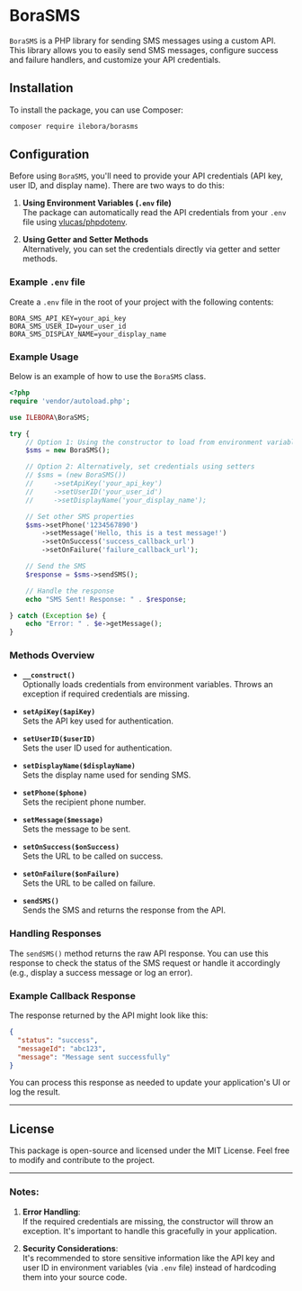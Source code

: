 # BoraSMS

`BoraSMS` is a PHP library for sending SMS messages using a custom API. This library allows you to easily send SMS messages, configure success and failure handlers, and customize your API credentials.

## Installation

To install the package, you can use Composer:

```bash
composer require ilebora/borasms
```

## Configuration

Before using `BoraSMS`, you'll need to provide your API credentials (API key, user ID, and display name). There are two ways to do this:

1. **Using Environment Variables (`.env` file)**  
   The package can automatically read the API credentials from your `.env` file using [vlucas/phpdotenv](https://github.com/vlucas/phpdotenv).

2. **Using Getter and Setter Methods**  
   Alternatively, you can set the credentials directly via getter and setter methods.

### Example `.env` file

Create a `.env` file in the root of your project with the following contents:

```plaintext
BORA_SMS_API_KEY=your_api_key
BORA_SMS_USER_ID=your_user_id
BORA_SMS_DISPLAY_NAME=your_display_name
```

### Example Usage

Below is an example of how to use the `BoraSMS` class.

```php
<?php
require 'vendor/autoload.php';

use ILEBORA\BoraSMS;

try {
    // Option 1: Using the constructor to load from environment variables
    $sms = new BoraSMS();

    // Option 2: Alternatively, set credentials using setters
    // $sms = (new BoraSMS())
    //     ->setApiKey('your_api_key')
    //     ->setUserID('your_user_id')
    //     ->setDisplayName('your_display_name');

    // Set other SMS properties
    $sms->setPhone('1234567890')
        ->setMessage('Hello, this is a test message!')
        ->setOnSuccess('success_callback_url')
        ->setOnFailure('failure_callback_url');

    // Send the SMS
    $response = $sms->sendSMS();

    // Handle the response
    echo "SMS Sent! Response: " . $response;

} catch (Exception $e) {
    echo "Error: " . $e->getMessage();
}
```

### Methods Overview

- **`__construct()`**  
  Optionally loads credentials from environment variables. Throws an exception if required credentials are missing.

- **`setApiKey($apiKey)`**  
  Sets the API key used for authentication.

- **`setUserID($userID)`**  
  Sets the user ID used for authentication.

- **`setDisplayName($displayName)`**  
  Sets the display name used for sending SMS.

- **`setPhone($phone)`**  
  Sets the recipient phone number.

- **`setMessage($message)`**  
  Sets the message to be sent.

- **`setOnSuccess($onSuccess)`**  
  Sets the URL to be called on success.

- **`setOnFailure($onFailure)`**  
  Sets the URL to be called on failure.

- **`sendSMS()`**  
  Sends the SMS and returns the response from the API.

### Handling Responses

The `sendSMS()` method returns the raw API response. You can use this response to check the status of the SMS request or handle it accordingly (e.g., display a success message or log an error).

### Example Callback Response

The response returned by the API might look like this:

```json
{
  "status": "success",
  "messageId": "abc123",
  "message": "Message sent successfully"
}
```

You can process this response as needed to update your application's UI or log the result.

---

## License

This package is open-source and licensed under the MIT License. Feel free to modify and contribute to the project.

---

### Notes:

1. **Error Handling**:  
   If the required credentials are missing, the constructor will throw an exception. It's important to handle this gracefully in your application.

2. **Security Considerations**:  
   It's recommended to store sensitive information like the API key and user ID in environment variables (via `.env` file) instead of hardcoding them into your source code.
